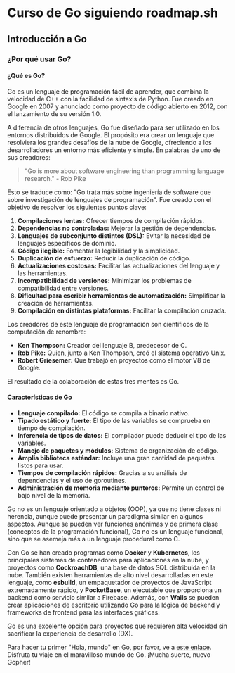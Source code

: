 # Curso de Go siguiendo roadmap.sh

## Introducción a Go

### ¿Por qué usar Go?

#### ¿Qué es Go?

Go es un lenguaje de programación fácil de aprender, que combina la velocidad de C++ con la facilidad de sintaxis de Python. Fue creado en Google en 2007 y anunciado como proyecto de código abierto en 2012, con el lanzamiento de su versión 1.0.

A diferencia de otros lenguajes, Go fue diseñado para ser utilizado en los entornos distribuidos de Google. El propósito era crear un lenguaje que resolviera los grandes desafíos de la nube de Google, ofreciendo a los desarrolladores un entorno más eficiente y simple. En palabras de uno de sus creadores:

> "Go is more about software engineering than programming language research." - Rob Pike

Esto se traduce como: "Go trata más sobre ingeniería de software que sobre investigación de lenguajes de programación". Fue creado con el objetivo de resolver los siguientes puntos clave:

1.  **Compilaciones lentas:** Ofrecer tiempos de compilación rápidos.
2.  **Dependencias no controladas:** Mejorar la gestión de dependencias.
3.  **Lenguajes de subconjunto distintos (DSL):** Evitar la necesidad de lenguajes específicos de dominio.
4.  **Código ilegible:** Fomentar la legibilidad y la simplicidad.
5.  **Duplicación de esfuerzo:** Reducir la duplicación de código.
6.  **Actualizaciones costosas:** Facilitar las actualizaciones del lenguaje y las herramientas.
7.  **Incompatibilidad de versiones:** Minimizar los problemas de compatibilidad entre versiones.
8.  **Dificultad para escribir herramientas de automatización:** Simplificar la creación de herramientas.
9.  **Compilación en distintas plataformas:** Facilitar la compilación cruzada.

Los creadores de este lenguaje de programación son científicos de la computación de renombre:

*   **Ken Thompson:** Creador del lenguaje B, predecesor de C.
*   **Rob Pike:** Quien, junto a Ken Thompson, creó el sistema operativo Unix.
*   **Robert Griesemer:** Que trabajó en proyectos como el motor V8 de Google.

El resultado de la colaboración de estas tres mentes es Go.

#### Características de Go

*   **Lenguaje compilado:** El código se compila a binario nativo.
*   **Tipado estático y fuerte:** El tipo de las variables se comprueba en tiempo de compilación.
*   **Inferencia de tipos de datos:** El compilador puede deducir el tipo de las variables.
*   **Manejo de paquetes y módulos:** Sistema de organización de código.
*   **Amplia biblioteca estándar:** Incluye una gran cantidad de paquetes listos para usar.
*   **Tiempos de compilación rápidos:** Gracias a su análisis de dependencias y el uso de goroutines.
*   **Administración de memoria mediante punteros:** Permite un control de bajo nivel de la memoria.

Go no es un lenguaje orientado a objetos (OOP), ya que no tiene clases ni herencia, aunque puede presentar un paradigma similar en algunos aspectos. Aunque se pueden ver funciones anónimas y de primera clase (conceptos de la programación funcional), Go no es un lenguaje funcional, sino que se asemeja más a un lenguaje procedural como C.

Con Go se han creado programas como **Docker** y **Kubernetes**, los principales sistemas de contenedores para aplicaciones en la nube, y proyectos como **CockroachDB**, una base de datos SQL distribuida en la nube. También existen herramientas de alto nivel desarrolladas en este lenguaje, como **esbuild**, un empaquetador de proyectos de JavaScript extremadamente rápido, y **PocketBase**, un ejecutable que proporciona un backend como servicio similar a Firebase. Además, con **Wails** se pueden crear aplicaciones de escritorio utilizando Go para la lógica de backend y frameworks de frontend para las interfaces gráficas.

Go es una excelente opción para proyectos que requieren alta velocidad sin sacrificar la experiencia de desarrollo (DX).

Para hacer tu primer "Hola, mundo" en Go, por favor, ve a [este enlace](./src/README.md). Disfruta tu viaje en el maravilloso mundo de Go. ¡Mucha suerte, nuevo Gopher!
